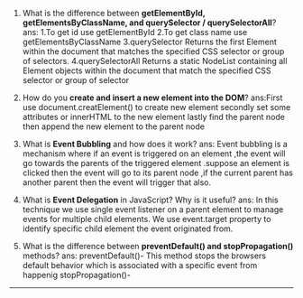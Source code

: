 
1. What is the difference between **getElementById, getElementsByClassName, and querySelector / querySelectorAll**?
ans: 1.To get id use getElementById
    2.To get class name use getElementsByClassName
    3.querySelector Returns the first Element within the document that matches the specified CSS selector or group of selectors.
    4.querySelectorAll Returns a static NodeList containing all Element objects within the document that match the specified CSS selector or group of selector

2. How do you **create and insert a new element into the DOM**?
ans:First use document.creatElement() to create new element
secondly set some attributes or innerHTML to the new element
lastly find the parent node then append the new element to the parent node

3. What is **Event Bubbling** and how does it work?
ans: Event bubbling is a mechanism where if an event is triggered on an element ,the event will go towards the parents of the triggered element .suppose an element is clicked then the event will go to its parent node ,if the current parent has another parent then the event will trigger that also.

4. What is **Event Delegation** in JavaScript? Why is it useful?
ans: In this technique we use single event listener on a parent element to manage events for multiple child elements.
We use event.target property to identify specific child element the event originated from.
5. What is the difference between **preventDefault() and stopPropagation()** methods?
ans: preventDefault()- This method  stops the browsers default behavior which is associated with a specific event from happenig
stopPropagation()-

---


